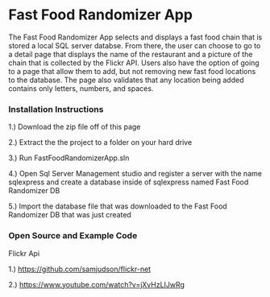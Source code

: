 # Fast Food Randomizer App
The Fast Food Randomizer App selects and displays a fast food chain that is stored a local SQL server databse. From there, the user can choose to go to a detail page that displays the name of the restaurant and a picture of the chain that is collected by the Flickr API. Users also have the option of going to a page that allow them to add, but not removing new fast food locations to the database. The page also validates that any location being added contains only letters, numbers, and spaces.  

### Installation Instructions

1.) Download the zip file off of this page

2.) Extract the the project to a folder on your hard drive

3.) Run FastFoodRandomizerApp.sln

4.) Open Sql Server Management studio and register a server with the name sqlexpress and create a database inside of sqlexpress named Fast Food Randomizer DB

5.) Import the database file that was downloaded to the Fast Food Randomizer DB that was just created 

### Open Source and Example Code

Flickr Api 

1.) https://github.com/samjudson/flickr-net

2.) https://www.youtube.com/watch?v=jXvHzLIJwRg
